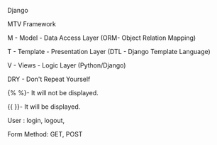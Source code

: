 Django

MTV Framework

M - Model - Data Access Layer (ORM- Object Relation Mapping)

T - Template - Presentation Layer (DTL - Django Template Language)

V - Views - Logic Layer (Python/Django)


DRY - Don't Repeat Yourself


{% %}- It will not be displayed.

{{ }}- It will be displayed.


User : login, logout,

Form Method: GET, POST
